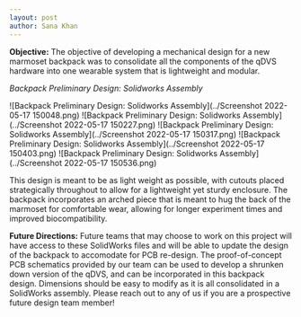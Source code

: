 ```yaml
---
layout: post
author: Sana Khan
---
```


**Objective:** 
The objective of developing a mechanical design for a new marmoset backpack was to consolidate all the components of the qDVS hardware into one wearable system that is lightweight and modular. 

_Backpack Preliminary Design: Solidworks Assembly_

![Backpack Preliminary Design: Solidworks Assembly](../Screenshot 2022-05-17 150048.png)
![Backpack Preliminary Design: Solidworks Assembly](../Screenshot 2022-05-17 150227.png)
![Backpack Preliminary Design: Solidworks Assembly](../Screenshot 2022-05-17 150317.png)
![Backpack Preliminary Design: Solidworks Assembly](../Screenshot 2022-05-17 150403.png)
![Backpack Preliminary Design: Solidworks Assembly](../Screenshot 2022-05-17 150536.png)

This design is meant to be as light weight as possible, with cutouts placed strategically throughout to allow for a lightweight yet sturdy enclosure. The backpack incorporates an arched piece that is meant to hug the back of the marmoset for comfortable wear, allowing for longer experiment times and improved biocompatibility. 

**Future Directions:**
Future teams that may choose to work on this project will have access to these SolidWorks files and will be able to update the design of the backpack to accomodate for PCB re-design. The proof-of-concept PCB schematics provided by our team can be used to develop a shrunken down version of the qDVS, and can be incorporated in this backpack design. Dimensions should be easy to modify as it is all consolidated in a SolidWorks assembly. Please reach out to any of us if you are a prospective future design team member!


